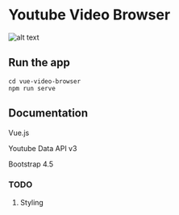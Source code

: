 # Youtube Video Browser
![alt text](https://github.com/liz-peng/vue-video-browser/blob/master/vue-video-browser/demo/vue-video-browser.gif "video browser") 

## Run the app
```
cd vue-video-browser
npm run serve
```

## Documentation
Vue.js

Youtube Data API v3

Bootstrap 4.5

### TODO
1. Styling
